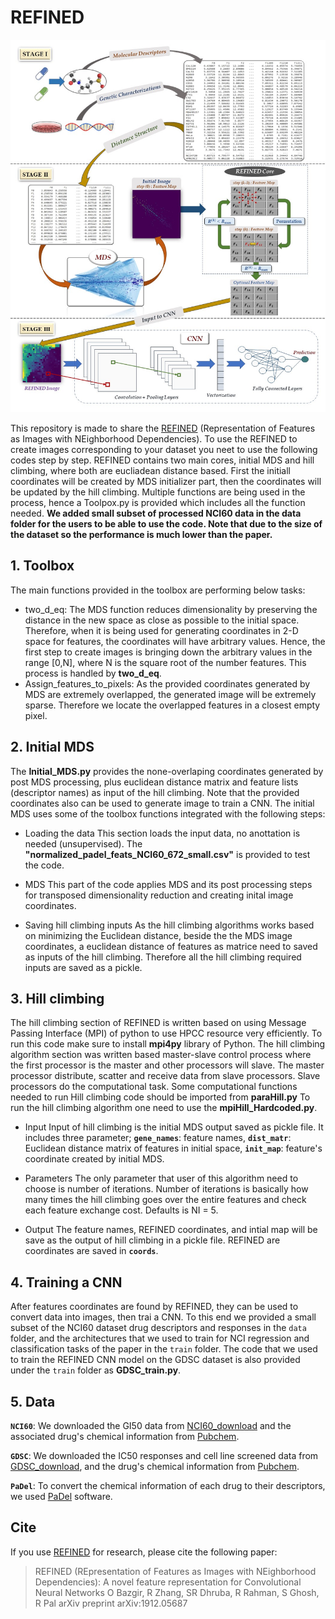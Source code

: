 # REFINED

![REFINED_Doagram](REFINED_Diagram.jpg)

This repository is made to share the [REFINED](https://arxiv.org/abs/1912.05687) (Representation of Features as Images with NEighborhood Dependencies). To use the REFINED to create images corresponding to your dataset you neet to use the following codes step by step. REFINED contains two main cores, initial MDS and hill climbing, where both are eucliadean distance based. First the initiall coordinates will be created by MDS initializer part, then the coordinates will be updated by the hill climbing. Multiple functions are being used in the process, hence a Toolpox.py is provided which includes all the function needed. 
**We added small subset of processed NCI60 data in the data folder for the users to be able to use the code. Note that due to the size of the dataset so the performance is much lower than the paper.**
## 1. Toolbox
The main functions provided in the toolbox are performing below tasks:
- two_d_eq:
The MDS function reduces dimensionality by preserving the distance in the new space as close as possible to the initial space.  Therefore, when it is being used for generating coordinates in 2-D space for features, the coordinates will have arbitrary values. Hence, the first step to create images is bringing down the arbitrary values in the range [0,N], where N is the square root of the number features. This process is handled by **two_d_eq**.
- Assign_features_to_pixels:
As the provided coordinates generated by MDS are extremely overlapped, the generated image will be extremely sparse. Therefore we locate the overlapped features in a closest empty pixel.

## 2. Initial MDS
The **Initial_MDS.py** provides the none-overlaping coordinates generated by post MDS processing, plus euclidean distance matrix and feature lists (descriptor names) as input of the hill climbing. Note that the provided coordinates also can be used to generate image to train a CNN. The initial MDS uses some of the toolbox functions integrated with the following steps:

- Loading the data
This section loads the input data, no anottation is needed (unsupervised). The **"normalized_padel_feats_NCI60_672_small.csv"** is provided to test the code.

- MDS
This part of the code applies MDS and its post processing steps for transposed dimensionality reduction and creating inital image coordinates.

- Saving hill climbing inputs
As the hill climbing algorithms works based on minimizing the Euclidean distance, beside the the MDS image coordinates, a euclidean distance of features as matrice need to saved as inputs of the hill climbing. Therefore all the hill climbing required inputs are saved as a pickle.

## 3. Hill climbing
The hill climbing section of REFINED is written based on using Message Passing Interface (MPI) of python to use HPCC resource very efficiently. To run this code make sure to install **mpi4py** library of Python. The hill climbing algorithm section was written based master-slave control process where the first processor is the master and other processors will slave. The master processor distribute, scatter and receive data from slave processors. Slave processors do the computational task. Some computational functions needed to run Hill climbing code should be imported from **paraHill.py**
To run the hill climbing algorithm one need to use the **mpiHill_Hardcoded.py**. 

- Input
Input of hill climbing is the initial MDS output saved as pickle file. It includes three parameter;  **`gene_names`**: feature names, **`dist_matr`**: Euclidean distance matrix of features in initial space, **`init_map`**: feature's coordinate created by initial MDS.

- Parameters
The only parameter that user of this algorithm need to choose is number of iterations. Number of iterations is basically how many times the hill climbing goes over the entire features and check each feature exchange cost. Defaults is NI = 5.

- Output
The feature names, REFINED coordinates, and intial map will be save as the output of hill climbing in a pickle file. REFINED are coordinates are saved in **`coords`**.
## 4. Training a CNN
After features coordinates are found by REFINED, they can be used to convert data into images, then trai a CNN. To this end we provided a small subset of the NCI60 dataset drug descriptors and responses in the `data` folder, and the architectures that we used to train for NCI regression and classification tasks of the paper in the `train` folder. The code that we used to train the REFINED CNN model on the GDSC dataset is also provided under the `train` folder as **GDSC_train.py**.

## 5. Data
**`NCI60`**: We downloaded the GI50 data from [NCI60_download](https://dtp.cancer.gov/databases_tools/bulk_data.htm) and the associated drug's chemical information from [Pubchem](https://pubchem.ncbi.nlm.nih.gov/).

**`GDSC`**: We downloaded the IC50 responses and cell line screened data from [GDSC_download](https://www.cancerrxgene.org/downloads/bulk_download), and the drug's chemical information from [Pubchem](https://pubchem.ncbi.nlm.nih.gov/).

**`PaDel`**: To convert the chemical information of each drug to their descriptors, we used [PaDel](http://www.yapcwsoft.com/dd/padeldescriptor/) software.

## Cite
If you use [REFINED](https://arxiv.org/abs/1912.05687) for research, please cite the following paper:

> REFINED (REpresentation of Features as Images with NEighborhood Dependencies): A novel feature representation for Convolutional Neural Networks
O Bazgir, R Zhang, SR Dhruba, R Rahman, S Ghosh, R Pal
arXiv preprint arXiv:1912.05687

